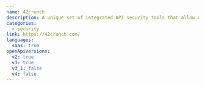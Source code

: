 ```yaml
---
name: 42crunch
description: A unique set of integrated API security tools that allow discovery, remediation of OpenAPI vulnerabilities and runtime protection against API attacks.
categories:
  - security
link: https://42crunch.com/
languages:
  saas: true
openApiVersions:
  v2: true
  v3: true
  v3_1: false
  v4: false
---
```

